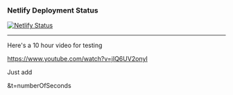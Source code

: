 ### Netlify Deployment Status

[![Netlify Status](https://api.netlify.com/api/v1/badges/95e633fe-d876-4fb2-8f3e-669c13a7a870/deploy-status)](https://app.netlify.com/sites/portfolio-test-xyz/deploys)

---

Here's a 10 hour video for testing

https://www.youtube.com/watch?v=jIQ6UV2onyI

Just add

&t=numberOfSeconds

